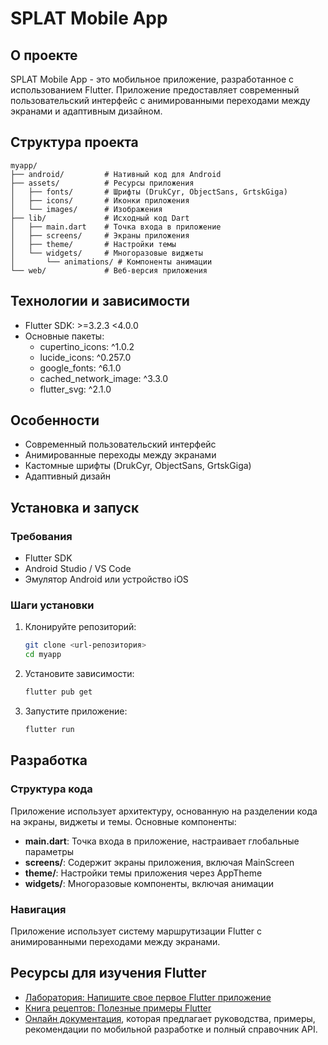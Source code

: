 # SPLAT Mobile App

## О проекте

SPLAT Mobile App - это мобильное приложение, разработанное с использованием Flutter. Приложение предоставляет современный пользовательский интерфейс с анимированными переходами между экранами и адаптивным дизайном.

## Структура проекта

```
myapp/
├── android/         # Нативный код для Android
├── assets/          # Ресурсы приложения
│   ├── fonts/       # Шрифты (DrukCyr, ObjectSans, GrtskGiga)
│   ├── icons/       # Иконки приложения
│   └── images/      # Изображения
├── lib/             # Исходный код Dart
│   ├── main.dart    # Точка входа в приложение
│   ├── screens/     # Экраны приложения
│   ├── theme/       # Настройки темы
│   └── widgets/     # Многоразовые виджеты
│       └── animations/ # Компоненты анимации
└── web/             # Веб-версия приложения
```

## Технологии и зависимости

- Flutter SDK: >=3.2.3 <4.0.0
- Основные пакеты:
  - cupertino_icons: ^1.0.2
  - lucide_icons: ^0.257.0
  - google_fonts: ^6.1.0
  - cached_network_image: ^3.3.0
  - flutter_svg: ^2.1.0

## Особенности

- Современный пользовательский интерфейс
- Анимированные переходы между экранами
- Кастомные шрифты (DrukCyr, ObjectSans, GrtskGiga)
- Адаптивный дизайн

## Установка и запуск

### Требования

- Flutter SDK
- Android Studio / VS Code
- Эмулятор Android или устройство iOS

### Шаги установки

1. Клонируйте репозиторий:
   ```bash
   git clone <url-репозитория>
   cd myapp
   ```

2. Установите зависимости:
   ```bash
   flutter pub get
   ```

3. Запустите приложение:
   ```bash
   flutter run
   ```

## Разработка

### Структура кода

Приложение использует архитектуру, основанную на разделении кода на экраны, виджеты и темы. Основные компоненты:

- **main.dart**: Точка входа в приложение, настраивает глобальные параметры
- **screens/**: Содержит экраны приложения, включая MainScreen
- **theme/**: Настройки темы приложения через AppTheme
- **widgets/**: Многоразовые компоненты, включая анимации

### Навигация

Приложение использует систему маршрутизации Flutter с анимированными переходами между экранами.

## Ресурсы для изучения Flutter

- [Лаборатория: Напишите свое первое Flutter приложение](https://docs.flutter.dev/get-started/codelab)
- [Книга рецептов: Полезные примеры Flutter](https://docs.flutter.dev/cookbook)
- [Онлайн документация](https://docs.flutter.dev/), которая предлагает руководства, примеры, рекомендации по мобильной разработке и полный справочник API.
